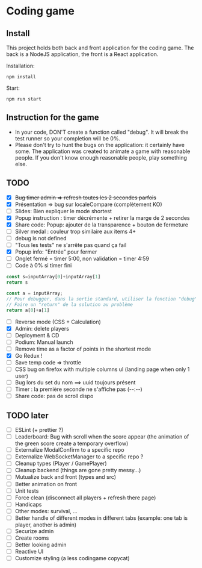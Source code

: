 # Coding game

## Install
This project holds both back and front application for the coding game.
The back is a NodeJS application, the front is a React application.

Installation:
```shell
npm install
```
Start:
```shell
npm run start
```

## Instruction for the game
- In your code, DON'T create a function called "debug". It will break the test runner so your completion will be 0%.
- Please don't try to hunt the bugs on the application: it certainly have some.
The application was created to animate a game with reasonable people.
If you don't know enough reasonable people, play something else.

## TODO
- [x] ~~Bug timer admin => refresh toutes les 2 secondes parfois~~
- [x] Présentation => bug sur localeCompare (complètement KO)
- [ ] Slides: Bien expliquer le mode shortest
- [x] Popup instruction : timer décrémente + retirer la marge de 2 secondes
- [x] Share code: Popup: ajouter de la transparence + bouton de fermeture
- [ ] Silver medal : couleur trop similaire aux items 4+
- [ ] debug is not defined
- [ ] "Tous les tests" ne s'arrête pas quand ça fail
- [x] Popup info: "Entrée" pour fermer
- [ ] Onglet fermé = timer 5:00, non validation = timer 4:59
- [ ] Code à 0% si timer fini
```js
const s=inputArray[0]+inputArray[1]
return s
```
```js
const a = inputArray;
// Pour debugger, dans la sortie standard, utiliser la fonction "debug". Exemple: debug(inputArray)
// Faire un "return" de la solution au problème
return a[0]+a[1]
```
- [ ] Reverse mode (CSS + Calculation)
- [x] Admin: delete players
- [ ] Deployment & CD
- [ ] Podium: Manual launch
- [ ] Remove time as a factor of points in the shortest mode
- [x] Go Redux !
- [ ] Save temp code => throttle
- [ ] CSS bug on firefox with multiple columns ul (landing page when only 1 user)
- [ ] Bug lors du set du nom ==> uuid toujours présent
- [ ] Timer : la première seconde ne s'affiche pas (--:--)
- [ ] Share code: pas de scroll dispo

## TODO later
- [ ] ESLint (+ prettier ?)
- [ ] Leaderboard: Bug with scroll when the score appear (the animation of the green score create a temporary overflow)
- [ ] Externalize ModalConfirm to a specific repo
- [ ] Externalize WebSocketManager to a specific repo ?
- [ ] Cleanup types (Player / GamePlayer)
- [ ] Cleanup backend (things are gone pretty messy...)
- [ ] Mutualize back and front (types and src)
- [ ] Better animation on front
- [ ] Unit tests
- [ ] Force clean (disconnect all players + refresh there page)
- [ ] Handicaps
- [ ] Other modes: survival, ...
- [ ] Better handle of different modes in different tabs (example: one tab is player, another is admin)
- [ ] Securize admin
- [ ] Create rooms
- [ ] Better looking admin
- [ ] Reactive UI
- [ ] Customize styling (a less codingame copycat)
